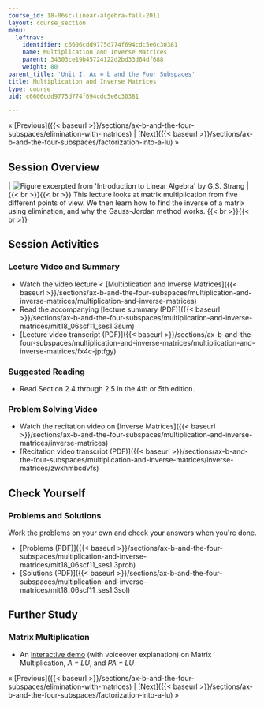 ```yaml
---
course_id: 18-06sc-linear-algebra-fall-2011
layout: course_section
menu:
  leftnav:
    identifier: c6606cdd9775d774f694cdc5e6c30381
    name: Multiplication and Inverse Matrices
    parent: 34303ce19b45724122d2bd33d64df688
    weight: 80
parent_title: 'Unit I: Ax = b and the Four Subspaces'
title: Multiplication and Inverse Matrices
type: course
uid: c6606cdd9775d774f694cdc5e6c30381

---
```


« [Previous]({{< baseurl >}}/sections/ax-b-and-the-four-subspaces/elimination-with-matrices) | [Next]({{< baseurl >}}/sections/ax-b-and-the-four-subspaces/factorization-into-a-lu) »

Session Overview
----------------

| ![Figure excerpted from 'Introduction to Linear Algebra' by G.S. Strang](/coursemedia/18-06sc-linear-algebra-fall-2011/0a3e8893e3f22202f4e33d2946af22a2_1_3.jpg) |  {{< br >}}{{< br >}} This lecture looks at matrix multiplication from five different points of view. We then learn how to find the inverse of a matrix using elimination, and why the Gauss-Jordan method works. {{< br >}}{{< br >}}  

Session Activities
------------------

### Lecture Video and Summary

*   Watch the video lecture < [Multiplication and Inverse Matrices]({{< baseurl >}}/sections/ax-b-and-the-four-subspaces/multiplication-and-inverse-matrices/multiplication-and-inverse-matrices)
*   Read the accompanying [lecture summary (PDF)]({{< baseurl >}}/sections/ax-b-and-the-four-subspaces/multiplication-and-inverse-matrices/mit18_06scf11_ses1.3sum)
*   [Lecture video transcript (PDF)]({{< baseurl >}}/sections/ax-b-and-the-four-subspaces/multiplication-and-inverse-matrices/multiplication-and-inverse-matrices/fx4c-jptfgy)

### Suggested Reading

*   Read Section 2.4 through 2.5 in the 4th or 5th edition.

### Problem Solving Video

*   Watch the recitation video on [Inverse Matrices]({{< baseurl >}}/sections/ax-b-and-the-four-subspaces/multiplication-and-inverse-matrices/inverse-matrices)
*   [Recitation video transcript (PDF)]({{< baseurl >}}/sections/ax-b-and-the-four-subspaces/multiplication-and-inverse-matrices/inverse-matrices/zwxhmbcdvfs)

Check Yourself
--------------

### Problems and Solutions

Work the problems on your own and check your answers when you're done.

*   [Problems (PDF)]({{< baseurl >}}/sections/ax-b-and-the-four-subspaces/multiplication-and-inverse-matrices/mit18_06scf11_ses1.3prob)
*   [Solutions (PDF)]({{< baseurl >}}/sections/ax-b-and-the-four-subspaces/multiplication-and-inverse-matrices/mit18_06scf11_ses1.3sol)

Further Study
-------------

### Matrix Multiplication

*   An [interactive demo](/ans7870/18/18.06/tools/Applets_sound/uropmovie.html) (with voiceover explanation) on Matrix Multiplication, _A = LU_, and _PA = LU_

« [Previous]({{< baseurl >}}/sections/ax-b-and-the-four-subspaces/elimination-with-matrices) | [Next]({{< baseurl >}}/sections/ax-b-and-the-four-subspaces/factorization-into-a-lu) »